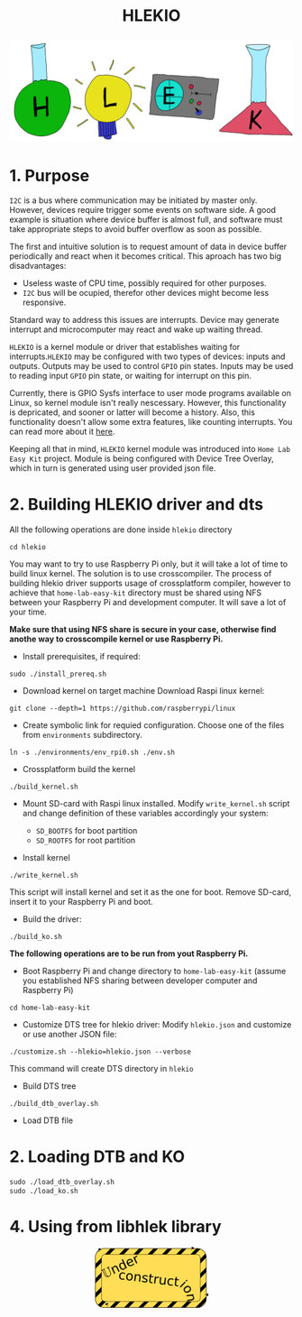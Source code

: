 # <p align="center">HLEKIO</p>
<p align="center"><img src="../images/hlek.svg"></p>

# 1. Purpose
`I2C` is a bus where communication may be initiated by master only. However, devices require trigger some events on software side. A good example is situation where device buffer is almost full, and software must take appropriate steps to avoid buffer overflow as soon as possible.

The first and intuitive solution is to request amount of data in device buffer periodically and react when it becomes critical. This aproach has two big disadvantages:
- Useless waste of CPU time, possibly required for other purposes.
- `I2C` bus will be ocupied, therefor other devices might become less responsive.

Standard way to address this issues are interrupts. Device may generate interrupt and microcomputer may react and wake up waiting thread.

`HLEKIO` is a kernel module or driver that establishes waiting for interrupts.`HLEKIO` may be configured with two types of devices: inputs and outputs. Outputs may be used to control `GPIO` pin states. Inputs may be used to reading input `GPIO` pin state, or waiting for interrupt on this pin.

Currently, there is GPIO Sysfs interface to user mode programs available on Linux, so kernel module isn't really nescessary. However, this functionality is depricated, and sooner or latter will become a history. Also, this functionality doesn't allow some extra features, like counting interrupts. You can read more about it [here](https://www.kernel.org/doc/Documentation/gpio/sysfs.txt).

Keeping all that in mind, `HLEKIO` kernel module was introduced into `Home Lab Easy Kit` project. Module is being configured with Device Tree Overlay, which in turn is generated using user provided json file.

# 2. Building HLEKIO driver and dts
All the following operations are done inside `hlekio` directory
```
cd hlekio
```

You may want to try to use Raspberry Pi only, but it will take a lot of time to build linux kernel. The solution is to use crosscompiler. The process of building hlekio driver supports usage of crossplatform compiler, however to achieve that `home-lab-easy-kit` directory must be shared using NFS between your Raspberry Pi and development computer. It will save a lot of your time.

**Make sure that using NFS share is secure in your case, otherwise find anothe way to crosscompile kernel or use Raspberry Pi.**

- Install prerequisites, if required:
```
sudo ./install_prereq.sh
```

- Download kernel on target machine
Download Raspi linux kernel:
```
git clone --depth=1 https://github.com/raspberrypi/linux
```

- Create symbolic link for requied configuration. Choose one of the files from `environments` subdirectory.
```
ln -s ./environments/env_rpi0.sh ./env.sh
```

- Crossplatform build the kernel
```
./build_kernel.sh
```
- Mount SD-card with Raspi linux installed. Modify `write_kernel.sh` script and change definition of these variables accordingly your system:
    * `SD_BOOTFS` for boot partition
    * `SD_ROOTFS` for root partition

- Install kernel
```
./write_kernel.sh
```
This script will install kernel and set it as the one for boot. Remove SD-card, insert it to your Raspberry Pi and boot.

- Build the driver:
```
./build_ko.sh
```

**The following operations are to be run from yout Raspberry Pi.**

- Boot Raspberry Pi and change directory to `home-lab-easy-kit` (assume you established NFS sharing between developer computer and Raspberry Pi)
```
cd home-lab-easy-kit
```

- Customize DTS tree for hlekio driver:
Modify `hlekio.json` and customize or use another JSON file:
```
./customize.sh --hlekio=hlekio.json --verbose
```
This command will create DTS directory in `hlekio`

- Build DTS tree
```
./build_dtb_overlay.sh
```

- Load DTB file

# 2. Loading DTB and KO
```
sudo ./load_dtb_overlay.sh
sudo ./load_ko.sh
```

# 4. Using from libhlek library
<p align="center"><img src="../../doxygen/images/under_construction.png"></p>

